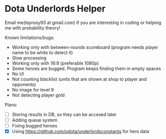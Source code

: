 # Dota Underlords Helper
Email me(leprosy93 at gmail.com) if you are interesting in coding or helping me with probability theory!

Known limitations/bugs:
- Working only with between-rounds scoreboard (program needs player name to be white to detect it)
- Slow processing
- Working only with 16:9 (preferable 1080p)
- Some heroes are bugged. Program keeps finding them in empty spaces
- No UI
- Not counting blacklist (units that are shown at shop to player and opponents)
- No image for level 9
- Not detecting player gold

Plans:
- [ ] Storing results in DB, so they can be accesed later
- [ ] Adding queue system
- [ ] Fixing bugged heroes
- [x] Using https://github.com/odota/underlordsconstants for hero data
